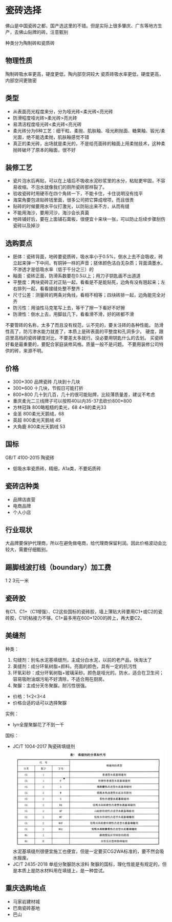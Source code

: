 # 瓷砖选择

佛山是中国瓷砖之都，国产选这里的不错。但是实际上很多肇庆、广东等地方生产，去佛山贴牌的砖。注意甄别

种类分为陶制砖和瓷质砖

## 物理性质

陶制砖吸水率更高，硬度更低，陶内部空洞较大
瓷质砖吸水率更低，硬度更高，内部空间更致密

## 类型

* 从表面亮光程度来分，分为哑光砖<柔光砖<亮光砖
* 防滑程度哑光砖>柔光砖>亮光砖
* 易清洁程度哑光砖<柔光砖<亮光砖
* 柔光砖分为6种工艺：细干粒、柔抛、肌肤釉、哑光刷抛面、糖果釉、锻光/柔光面，绝不能选柔抛，肌肤釉感觉不错
* 真正的柔光砖，出场就是柔光的，不是给亮面砖的釉面上用柔抛技术，这种柔抛砖破坏了原本的釉面，很不好

## 装修工艺

* 瓷片泡水后再贴，可以在上墙后不吸收水泥砂浆里的水分，粘贴更牢固，不容易收缩。不泡水就像我们的厕所瓷砖那样裂了。
* 验收瓷砖时用硬币在四个角转一下，不能卡住，卡住说明没有找平
* 海棠角要包进贴砖钱里面，很多公司把它算成增项，而且很贵
* 贴砖的时候要用水平仪打激光，以防贴出来不方，从而有缝
* 不能用海沙，要用河沙，海沙会长真菌
* 地砖铺好后，要在上面铺石膏板，很便宜十来块一张，可以防止后续步骤刮伤瓷砖以及掉沙

## 选购要点

* 胚体：瓷砖背面，地砖要瓷质砖，吸水率小于0.5%，倒水上去不会吸收，砖立起来弹一下中间，有铜钟一样的声音；胚体颜色洁白无杂质；背面滴墨水，不渗透才是低吸水率（低于千分之三）的
* 釉面：瓷砖正面，防滑系数要在0.5以上；用刀子钥匙画不出道道
* 平整度：两块瓷砖正对正贴一起，看看是不是能贴死，边角有没有翘起来；左右排列一起，看看接缝处整不整齐；
* 尺寸公差：测量砖的两条对角线，看相不相等；四块砖排一起，边角能完全对齐
* 防污性：用油性马克笔写上去，等干了擦一下看好不好擦
* 防滑性：倒水上去，用脚兹几下，看看滑不滑，好的砖都不滑

不要管砖的名称，太多了而且没有规范，认不完的，要关注砖的各种性能。
防滑性高了，防污渗水能力就差了，本质上是砖表面的平整度和孔洞多少。
硬度，跟店里高档的瓷砖硬度对比，不要差太多就行。没必要用钥匙什么的去划。
买瓷砖好看是最重要的，要配合家庭装修风格。质量一般不是问题。
不要用装修公司特供的砖，来源不明。

## 价格

* 300\*300 品牌瓷砖 几块到十几块
* 300\*600 十几块，节假日可能打折
* 800\*800 几十到几百，几十的很可能贴牌，比较薄质量差，建议不考虑
* 重庆柔光二三线牌子可以按照40以内35-37去砍价800*800
* 方林冠珠 800略粗糙的柔光，68 4*8的柔光33
* 金圣 800柔光天鹅绒，68
* 英超 800柔光天鹅绒 45
* 大角鹿 800柔光天鹅绒 53

## 国标

GB/T 4100-2015 陶瓷砖

* 低吸水率瓷质砖，精细，A1a类，不要炻质砖

## 瓷砖店种类

* 品牌店直营
* 电商品牌
* 个人小店

## 行业现状

大品牌要保护代理商，所以在避免做电商，给代理商保留利润。因此价格波动会比较大，需要仔细甄别。

## 踢脚线波打线（boundary）加工费

1 2 3元一米 

## 瓷砖胶

有C1、C1+（C1增强）、C2这些国标的瓷砖胶，墙上薄贴大砖要用C1+或C2的瓷砖胶，C1的粘接力不够。C1+最多用在600*1200的砖上，再大要C2。

## 美缝剂

种类：
1. 勾缝剂：别名水泥基填缝剂，主成分白水泥，以前的老产品，快淘汰了
2. 美缝剂：成分环氧树脂+颜料。亮面的颜色，具有一定的抗污性
3. 环氧彩砂：成分环氧树脂+玻璃采砂。颜色是哑光的。防水，适合在卫生间；容易吸附油烟污垢不好清除，不适合用在厨房。
4. 聚脲：主成分天冬聚脲。耐污性很强。

* 价格：1&lt;2&lt;3&lt;4
* 价格合适的话可以选择聚脲

实例：
* lyn全屋聚脲花了不到一千

国标：  
* JC/T 1004-2017 陶瓷砖填缝剂
![](./img/陶瓷砖填缝剂分类.jpg)
水泥基填缝剂很便宜施工也便宜，但是一定要买CG2WA标准的，要不然会吸水报废。
* JC/T 2435-2018 单组分聚脲防水涂料
聚脲的国标，理化性能是有规定的，但是本质上是防水材料用在填缝上，是一种尝试。

## 重庆选购地点

* 马家岩建材城
* 巴南瓷砖基地
* 巴山